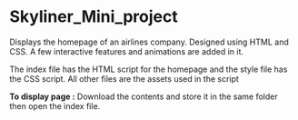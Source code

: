 # Skyliner_Mini_project
Displays the homepage of an airlines company. Designed using HTML and CSS. A few interactive features and animations are added in it.

The index file has the HTML script for the homepage and the style file has the CSS script.
All other files are the assets used in the script

**To display page :**
Download the contents and store it in the same folder then open the index file.
